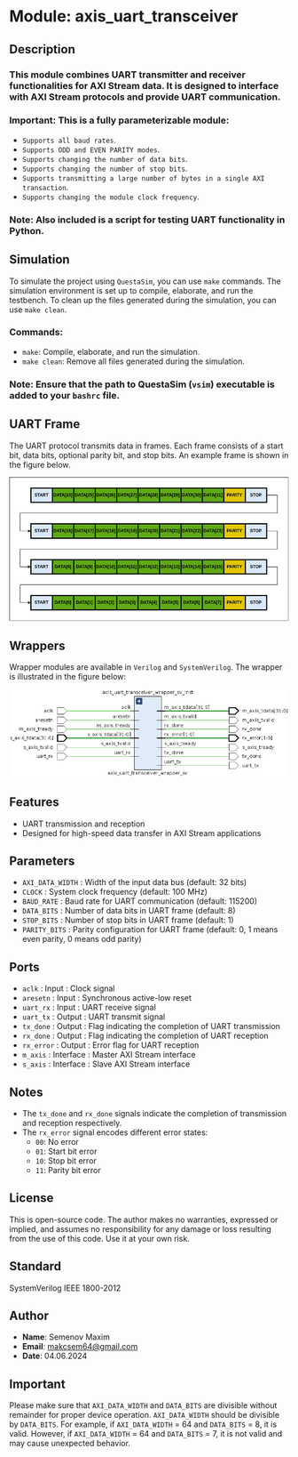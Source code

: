 # Module: axis_uart_transceiver

## Description
### This module combines UART transmitter and receiver functionalities for AXI Stream data. It is designed to interface with AXI Stream protocols and provide UART communication.

### Important: This is a fully parameterizable module:
- `Supports all baud rates`.
- `Supports ODD and EVEN PARITY modes`.
- `Supports changing the number of data bits`.
- `Supports changing the number of stop bits`.
- `Supports transmitting a large number of bytes in a single AXI transaction`.
- `Supports changing the module clock frequency`.

### Note: Also included is a script for testing UART functionality in Python.

## Simulation
To simulate the project using `QuestaSim`, you can use `make` commands. The simulation environment is set up to compile, elaborate, and run the testbench. To clean up the files generated during the simulation, you can use `make clean`.

### Commands:
- `make`: Compile, elaborate, and run the simulation.
- `make clean`: Remove all files generated during the simulation.

### Note: Ensure that the path to QuestaSim (`vsim`) executable is added to your `bashrc` file.

## UART Frame
The UART protocol transmits data in frames. Each frame consists of a start bit, data bits, optional parity bit, and stop bits. An example frame is shown in the figure below.

![Local Image](image/uart_frame.png)

## Wrappers
Wrapper modules are available in `Verilog` and `SystemVerilog`. The wrapper is illustrated in the figure below:

![Local Image](image/uart_symbol.png)

## Features
- UART transmission and reception
- Designed for high-speed data transfer in AXI Stream applications

## Parameters
- `AXI_DATA_WIDTH` : Width of the input data bus (default: 32 bits)
- `CLOCK`          : System clock frequency (default: 100 MHz)
- `BAUD_RATE`      : Baud rate for UART communication (default: 115200)
- `DATA_BITS`      : Number of data bits in UART frame (default: 8)
- `STOP_BITS`      : Number of stop bits in UART frame (default: 1)
- `PARITY_BITS`    : Parity configuration for UART frame (default: 0, 1 means even parity, 0 means odd parity)

## Ports
- `aclk`      : Input     : Clock signal
- `aresetn`   : Input     : Synchronous active-low reset
- `uart_rx`   : Input     : UART receive signal
- `uart_tx`   : Output    : UART transmit signal
- `tx_done`   : Output    : Flag indicating the completion of UART transmission
- `rx_done`   : Output    : Flag indicating the completion of UART reception
- `rx_error`  : Output    : Error flag for UART reception
- `m_axis`    : Interface : Master AXI Stream interface
- `s_axis`    : Interface : Slave AXI Stream interface

## Notes
- The `tx_done` and `rx_done` signals indicate the completion of transmission and reception respectively.
- The `rx_error` signal encodes different error states:
  - `00`: No error
  - `01`: Start bit error
  - `10`: Stop bit error
  - `11`: Parity bit error

## License
This is open-source code. The author makes no warranties, expressed or implied, and assumes no responsibility for any damage or loss resulting from the use of this code. Use it at your own risk.

## Standard
SystemVerilog IEEE 1800-2012

## Author
- **Name**: Semenov Maxim
- **Email**: makcsem64@gmail.com
- **Date**: 04.06.2024

## Important
Please make sure that `AXI_DATA_WIDTH` and `DATA_BITS` are divisible without remainder for proper device operation. `AXI_DATA_WIDTH` should be divisible by `DATA_BITS`. For example, if `AXI_DATA_WIDTH` = 64 and `DATA_BITS` = 8, it is valid. However, if `AXI_DATA_WIDTH` = 64 and `DATA_BITS` = 7, it is not valid and may cause unexpected behavior.
